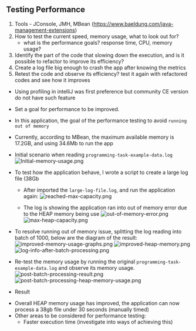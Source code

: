 ## Testing Performance
1. Tools - JConsole, JMH, MBean (https://www.baeldung.com/java-management-extensions)
2. How to test the current speed, memory usage, what to look out for?
    - what is the performance goals? response time, CPU, memory usage?
3. Identify the part of the code that slowing down the execution, and is it possible to refactor to improve its efficiency?
4. Create a log file big enough to crash the app after knowing the metrics 
5. Retest the code and observe its efficiency? test it again with refactored codes and see how it improves
* Using profiling in intelliJ was first preference but community CE version do not have such feature

* Set a goal for performance to be improved.
* In this application, the goal of the performance testing to avoid `running out of memory`
* Currently, according to MBean, the maximum available memory is 17.2GB, and using 34.6Mb to run the app
- Initial scenario when reading `programming-task-example-data.log`
![Initial-memory-usage.png](..%2Fsrc%2Fmain%2Fresources%2Fmemory-usage%2FInitial-memory-usage.png)

* To test how the application behave, I wrote a script to create a large log file (38Gb
    - After imported the `large-log-file.log`, and run the application again:
     ![reached-max-capacity.png](..%2Fsrc%2Fmain%2Fresources%2Fmemory-usage%2Freached-max-capacity.png)
  
    - The log is showing the application ran into out of memory error due to the HEAP memory being use
      ![out-of-memory-error.png](..%2Fsrc%2Fmain%2Fresources%2Fmemory-usage%2Fout-of-memory-error.png)
      ![max-heap-capacity.png](..%2Fsrc%2Fmain%2Fresources%2Fmemory-usage%2Fmax-heap-capacity.png)

* To resolve running out of memory issue, splitting the log reading into batch of 1000, below are the diagram of the result:
  ![improved-memory-usage-graphs.png](src%2Fmain%2Fresources%2Fmemory-usage%2Fimproved-memory-usage-graphs.png)
  ![improved-heap-memory.png](src%2Fmain%2Fresources%2Fmemory-usage%2Fimproved-heap-memory.png)
  ![log-info-after-batch-processing.png](src%2Fmain%2Fresources%2Fmemory-usage%2Flog-info-after-batch-processing.png)

* Re-test the memory usage by running the original `programming-task-example-data.log` and observe its memory usage.
![post-batch-processing-result.png](..%2Fsrc%2Fmain%2Fresources%2Fmemory-usage%2Fpost-batch-processing-result.png)
![post-batch-processing-heap-memory-usage.png](..%2Fsrc%2Fmain%2Fresources%2Fmemory-usage%2Fpost-batch-processing-heap-memory-usage.png)

* Result
- Overall HEAP memory usage has improved, the application can now process a 38gb file under 30 seconds (manually timed)
- Other areas to be considered for performance testing:
  - Faster execution time (investigate into ways of achieving this)


